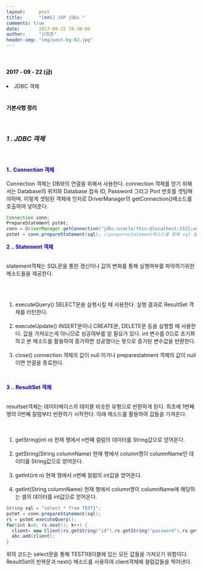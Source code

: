 ```yaml
---
layout:     post
title:      "[WAS] JSP jdbc "
comments: true
date:       2017-09-22 19:30:00
author:     "신희준"
header-img: "img/post-bg-02.jpg"
---
```

<br>
<H4 style ="font-weight:bold; color : black">2017 - 09 - 22 (금)</H4>
<li>JDBC 객체</li>


<br>
<H4 style ="font-weight:bold; color:black;">기본사항 정리</H4>
<br>

<h5 style = "font-size: 17px; font-weight : bold;">1 . JDBC 객체</h5>
<br>
<p><b style="color: blue">1.. Connection 객체 </b><br><br>
Connection 객체는 DB와의 연결을 위해서 사용한다. connection 객체를 얻기 위해서는 Database의 위치와 Database 접속 ID, Password 그리고 Port 번호를 셋팅해야하며. 이렇게 셋팅된 객체에 인자로 DriverManager의 getConnection()메소드를 호출하여 넣어준다.

 </p>

 ~~~java
Connection conn;
PrepareStatement pstmt;
conn = DriverManager.getConnection("jdbc:oracle:thin:@localhost:1521:xe","id","pw");
pstmt = conn.prepareStatement(sql); //preparestatement메소드를 통해 sql 을 전달한다.
 ~~~

<p><b style = " color:blue">2 .. Statement 객체 </b><br><br>

statement객체는 SQL문을 통한 갱신이나 값의 변화를 통해 실행여부를 파악하기위한 메소드들을 제공한다.

<BR><br>
1) executeQuery()
SELECT문을 실행시킬 때 사용한다. 실행 결과로 ResultSet 객체를 리턴한다.
<BR><br>
2) executeUpdate()
INSERT문이나 CREATE문, DELETE문 등을 실행할 때 사용한다. 값을 가져오는게 아니므로 성공여부를 알 필요가 있다. int 변수를 0으로 초기화 하고 본 메소드를 활용하여 증가하면 성공했다는 뜻으로 증가된 변수값을 반환한다.
<BR><br>
3) close()
connection 객체의 값이 null 이거나 preparestatment 객체의 값이 null이면 연결을 종료한다.</p>
<br>
<p><b style = " color:blue">3 .. ResultSet 객체 </b><br><br>

resultset객체는 데이터베이스의 테이블 비슷한 유형으로 반환하게 된다. 최초에 1번째행의 0번째 칼럼부터 반환하기 시작한다. 아래 메소드를 활용하여 값들을 가져온다.  
<br><br>
1)  getString(int n)
현재 행에서 n번째 컬럼의 데이터를 String값으로 얻어온다.
<br><br>
2) getString(String columnName)
현재 행에서 column명이 columnName인 데이터를 String값으로 얻어온다.
<br><br>
3) getInt(int n)
현재 행에서 n번째 컬럼의 int값을 얻어온다.
<br><br>
4) getInt(String columnName)
현재 행에서 column명이 columnName에 해당하는 셀의 데이터를 int값으로 얻어온다.
</p>

~~~java
String sql = "select * from TEST1";
pstmt = conn.prepareStatement(sql);
rs = pstmt.executeQuery();
for(int k=0; rs.next(); k++) {			
  client= new Client(rs.getString("id"),rs.getString("password"),rs.getString("name"));
  abc.add(client);
}
~~~

<p>위의 코드는 select문을 통해 TEST1테이블에 있는 모든 값들을 가져오기 위함이다. ResultSet의 반복문과 next() 메소드를 사용하여 client객체에 컬럼값들을 찍어낸다.</p>
